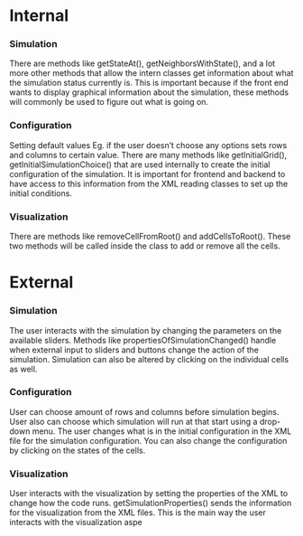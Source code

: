 
# Internal
### Simulation
There are methods like getStateAt(), getNeighborsWithState(), and a lot more other methods that allow the intern classes get information about what the simulation status currently is. This is important because if the front end wants to display graphical information about the simulation, these methods will commonly be used to figure out what is going on. 

### Configuration
Setting default values Eg. if the user doesn’t choose any options sets rows and columns to certain value. There are many methods like getInitialGrid(), getInitialSimulationChoice() that are used internally to create the initial configuration of the simulation. It is important for frontend and backend to have access to this information from the XML reading classes to set up the initial conditions.

### Visualization
There are methods like removeCellFromRoot() and addCellsToRoot(). These two methods will be called inside the class to add or remove all the cells.
 
# External
### Simulation
The user interacts with the simulation by changing the parameters on the available sliders. Methods like propertiesOfSimulationChanged() handle when external input to sliders and buttons change the action of the simulation. Simulation can also be altered by clicking on the individual cells as well.

### Configuration
User can choose amount of rows and columns before simulation begins. User also can choose which simulation will run at that start using a drop-down menu. The user changes what is in the initial configuration in the XML file for the simulation configuration. You can also change the configuration by clicking on the states of the cells.

###	Visualization
User interacts with the visualization by setting the properties of the XML to change how the code runs. getSimulationProperties() sends the information for the visualization from the XML files. This is the main way the user interacts with the visualization aspe
